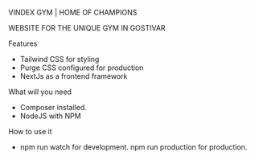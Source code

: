 VINDEX GYM | HOME OF CHAMPIONS

WEBSITE FOR THE UNIQUE GYM IN GOSTIVAR

Features
  * Tailwind CSS for styling
  * Purge CSS configured for production
  * NextJs as a frontend framework

What will you need
  * Composer installed.
  * NodeJS with NPM

How to use it
  * npm run watch for development. npm run production for production.
